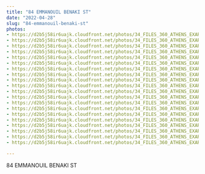 ```yaml
---
title: "84 EMMANOUIL BENAKI ST"
date: "2022-04-28"
slug: "84-emmanouil-benaki-st"
photos:
- https://d2b5j58ir6uajk.cloudfront.net/photos/34_FILES_360_ATHENS_EXARCHIA/84%20EMMANOUIL%20BENAKI%20ST/PHOTO/61%20Arachovis%20St%20-%2084%20Emmanouil%20Benaki%20St.%20%281%29.jpg
- https://d2b5j58ir6uajk.cloudfront.net/photos/34_FILES_360_ATHENS_EXARCHIA/84%20EMMANOUIL%20BENAKI%20ST/PHOTO/61%20Arachovis%20St%20-%2084%20Emmanouil%20Benaki%20St.%20%2810%29.jpg
- https://d2b5j58ir6uajk.cloudfront.net/photos/34_FILES_360_ATHENS_EXARCHIA/84%20EMMANOUIL%20BENAKI%20ST/PHOTO/61%20Arachovis%20St%20-%2084%20Emmanouil%20Benaki%20St.%20%2811%29.jpg
- https://d2b5j58ir6uajk.cloudfront.net/photos/34_FILES_360_ATHENS_EXARCHIA/84%20EMMANOUIL%20BENAKI%20ST/PHOTO/61%20Arachovis%20St%20-%2084%20Emmanouil%20Benaki%20St.%20%2812%29.jpg
- https://d2b5j58ir6uajk.cloudfront.net/photos/34_FILES_360_ATHENS_EXARCHIA/84%20EMMANOUIL%20BENAKI%20ST/PHOTO/61%20Arachovis%20St%20-%2084%20Emmanouil%20Benaki%20St.%20%2813%29.jpg
- https://d2b5j58ir6uajk.cloudfront.net/photos/34_FILES_360_ATHENS_EXARCHIA/84%20EMMANOUIL%20BENAKI%20ST/PHOTO/61%20Arachovis%20St%20-%2084%20Emmanouil%20Benaki%20St.%20%2814%29.jpg
- https://d2b5j58ir6uajk.cloudfront.net/photos/34_FILES_360_ATHENS_EXARCHIA/84%20EMMANOUIL%20BENAKI%20ST/PHOTO/61%20Arachovis%20St%20-%2084%20Emmanouil%20Benaki%20St.%20%2815%29.jpg
- https://d2b5j58ir6uajk.cloudfront.net/photos/34_FILES_360_ATHENS_EXARCHIA/84%20EMMANOUIL%20BENAKI%20ST/PHOTO/61%20Arachovis%20St%20-%2084%20Emmanouil%20Benaki%20St.%20%2816%29.jpg
- https://d2b5j58ir6uajk.cloudfront.net/photos/34_FILES_360_ATHENS_EXARCHIA/84%20EMMANOUIL%20BENAKI%20ST/PHOTO/61%20Arachovis%20St%20-%2084%20Emmanouil%20Benaki%20St.%20%2817%29.jpg
- https://d2b5j58ir6uajk.cloudfront.net/photos/34_FILES_360_ATHENS_EXARCHIA/84%20EMMANOUIL%20BENAKI%20ST/PHOTO/61%20Arachovis%20St%20-%2084%20Emmanouil%20Benaki%20St.%20%2818%29.jpg
- https://d2b5j58ir6uajk.cloudfront.net/photos/34_FILES_360_ATHENS_EXARCHIA/84%20EMMANOUIL%20BENAKI%20ST/PHOTO/61%20Arachovis%20St%20-%2084%20Emmanouil%20Benaki%20St.%20%282%29.jpg
- https://d2b5j58ir6uajk.cloudfront.net/photos/34_FILES_360_ATHENS_EXARCHIA/84%20EMMANOUIL%20BENAKI%20ST/PHOTO/61%20Arachovis%20St%20-%2084%20Emmanouil%20Benaki%20St.%20%283%29.jpg
- https://d2b5j58ir6uajk.cloudfront.net/photos/34_FILES_360_ATHENS_EXARCHIA/84%20EMMANOUIL%20BENAKI%20ST/PHOTO/61%20Arachovis%20St%20-%2084%20Emmanouil%20Benaki%20St.%20%284%29.jpg
- https://d2b5j58ir6uajk.cloudfront.net/photos/34_FILES_360_ATHENS_EXARCHIA/84%20EMMANOUIL%20BENAKI%20ST/PHOTO/61%20Arachovis%20St%20-%2084%20Emmanouil%20Benaki%20St.%20%285%29.jpg
- https://d2b5j58ir6uajk.cloudfront.net/photos/34_FILES_360_ATHENS_EXARCHIA/84%20EMMANOUIL%20BENAKI%20ST/PHOTO/61%20Arachovis%20St%20-%2084%20Emmanouil%20Benaki%20St.%20%286%29.jpg
- https://d2b5j58ir6uajk.cloudfront.net/photos/34_FILES_360_ATHENS_EXARCHIA/84%20EMMANOUIL%20BENAKI%20ST/PHOTO/61%20Arachovis%20St%20-%2084%20Emmanouil%20Benaki%20St.%20%287%29.jpg
- https://d2b5j58ir6uajk.cloudfront.net/photos/34_FILES_360_ATHENS_EXARCHIA/84%20EMMANOUIL%20BENAKI%20ST/PHOTO/61%20Arachovis%20St%20-%2084%20Emmanouil%20Benaki%20St.%20%288%29.jpg
- https://d2b5j58ir6uajk.cloudfront.net/photos/34_FILES_360_ATHENS_EXARCHIA/84%20EMMANOUIL%20BENAKI%20ST/PHOTO/61%20Arachovis%20St%20-%2084%20Emmanouil%20Benaki%20St.%20%289%29.jpg
- https://d2b5j58ir6uajk.cloudfront.net/photos/34_FILES_360_ATHENS_EXARCHIA/84%20EMMANOUIL%20BENAKI%20ST/PHOTO/61%20Arachovis%20St%20-%2084%20Emmanouil%20Benaki%20St..jpg
- https://d2b5j58ir6uajk.cloudfront.net/photos/34_FILES_360_ATHENS_EXARCHIA/84%20EMMANOUIL%20BENAKI%20ST/PHOTO/84%20Emmanouil%20Benaki%20St..JPG

---
```


84 EMMANOUIL BENAKI ST
